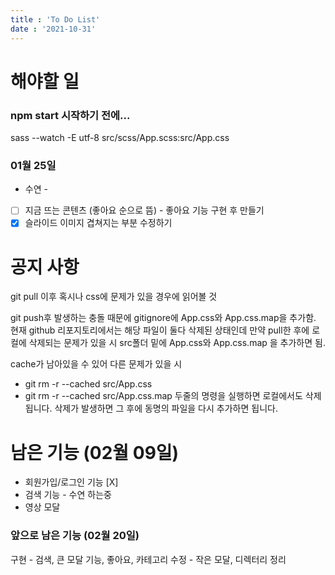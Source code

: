 ```yaml
---
title : 'To Do List'
date : '2021-10-31'
---
```

# 해야할 일

### npm start 시작하기 전에...
sass --watch -E utf-8 src/scss/App.scss:src/App.css

### 01월 25일
   - 수연 -
+ [ ] 지금 뜨는 콘텐츠 (좋아요 순으로 뜸) - 좋아요 기능 구현 후 만들기
+ [X] 슬라이드 이미지 겹쳐지는 부분 수정하기

# 공지 사항

git pull 이후 혹시나 css에 문제가 있을 경우에 읽어볼 것

git push후 발생하는 충돌 때문에 gitignore에 App.css와 App.css.map을 추가함.
현재 github 리포지토리에서는 해당 파일이 둘다 삭제된 상태인데 만약 pull한 후에 로컬에 삭제되는 문제가 있을 시
src폴더 밑에 App.css와 App.css.map 을 추가하면 됨.

cache가 남아있을 수 있어 다른 문제가 있을 시
- git rm -r --cached src/App.css
- git rm -r --cached src/App.css.map
두줄의 명령을 실행하면 로컬에서도 삭제됩니다. 
삭제가 발생하면 그 후에 동명의 파일을 다시 추가하면 됩니다. 

# 남은 기능 (02월 09일)
+ 회원가입/로그인 기능 [X]
+ 검색 기능 - 수연 하는중
+ 영상 모달 

### 앞으로 남은 기능 (02월 20일)
구현 - 검색, 큰 모달 기능, 좋아요, 카테고리
수정 - 작은 모달, 디렉터리 정리